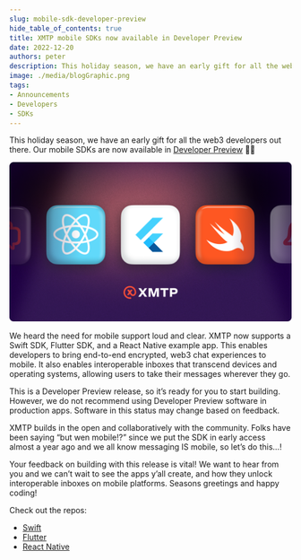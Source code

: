 ```yaml
---
slug: mobile-sdk-developer-preview
hide_table_of_contents: true
title: XMTP mobile SDKs now available in Developer Preview
date: 2022-12-20
authors: peter
description: This holiday season, we have an early gift for all the web3 developers out there.
image: ./media/blogGraphic.png
tags:
- Announcements
- Developers
- SDKs
---
```


This holiday season, we have an early gift for all the web3 developers out there. Our mobile SDKs are now available in [Developer Preview](/sdks-and-tools) 🧑‍💻

![](media/blogGraphic.png)

<!--truncate-->

We heard the need for mobile support loud and clear. XMTP now supports a Swift SDK, Flutter SDK, and a React Native example app. This enables developers to bring end-to-end encrypted, web3 chat experiences to mobile. It also enables interoperable inboxes that transcend devices and operating systems, allowing users to take their messages wherever they go.

This is a Developer Preview release, so it’s ready for you to start building. However, we do not recommend using Developer Preview software in production apps. Software in this status may change based on feedback.

XMTP builds in the open and collaboratively with the community. Folks have been saying “but wen mobile!?” since we put the SDK in early access almost a year ago and we all know messaging IS mobile, so let’s do this…!

Your feedback on building with this release is vital! We want to hear from you and we can’t wait to see the apps y’all create, and how they unlock interoperable inboxes on mobile platforms. Seasons greetings and happy coding!

Check out the repos:

- [Swift](https://github.com/xmtp/xmtp-ios)
- [Flutter](https://github.com/xmtp/xmtp-flutter)
- [React Native](https://github.com/xmtp/example-chat-react-native)
